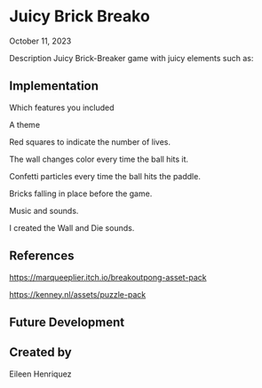 # Juicy Brick Breako

October 11, 2023

Description
Juicy Brick-Breaker game with juicy elements such as:


## Implementation

Which features you included

A theme 

Red squares to indicate the number of lives. 

The wall changes color every time the ball hits it.

Confetti particles every time the ball hits the paddle.

Bricks falling in place before the game.

Music and sounds.

I created the Wall and Die sounds. 



## References

https://marqueeplier.itch.io/breakoutpong-asset-pack

https://kenney.nl/assets/puzzle-pack

## Future Development


## Created by
Eileen Henriquez
